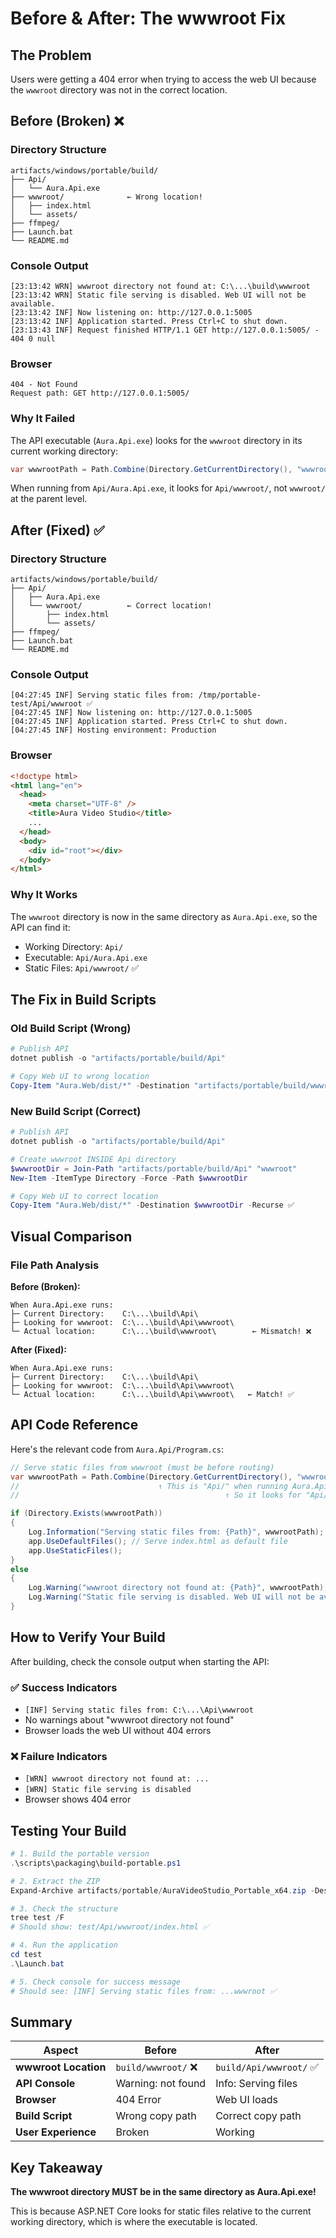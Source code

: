 # Before & After: The wwwroot Fix

## The Problem

Users were getting a 404 error when trying to access the web UI because the `wwwroot` directory was not in the correct location.

## Before (Broken) ❌

### Directory Structure
```
artifacts/windows/portable/build/
├── Api/
│   └── Aura.Api.exe
├── wwwroot/              ← Wrong location!
│   ├── index.html
│   └── assets/
├── ffmpeg/
├── Launch.bat
└── README.md
```

### Console Output
```
[23:13:42 WRN] wwwroot directory not found at: C:\...\build\wwwroot
[23:13:42 WRN] Static file serving is disabled. Web UI will not be available.
[23:13:42 INF] Now listening on: http://127.0.0.1:5005
[23:13:42 INF] Application started. Press Ctrl+C to shut down.
[23:13:43 INF] Request finished HTTP/1.1 GET http://127.0.0.1:5005/ - 404 0 null
```

### Browser
```
404 - Not Found
Request path: GET http://127.0.0.1:5005/
```

### Why It Failed
The API executable (`Aura.Api.exe`) looks for the `wwwroot` directory in its current working directory:
```csharp
var wwwrootPath = Path.Combine(Directory.GetCurrentDirectory(), "wwwroot");
```

When running from `Api/Aura.Api.exe`, it looks for `Api/wwwroot/`, not `wwwroot/` at the parent level.

## After (Fixed) ✅

### Directory Structure
```
artifacts/windows/portable/build/
├── Api/
│   ├── Aura.Api.exe
│   └── wwwroot/          ← Correct location!
│       ├── index.html
│       └── assets/
├── ffmpeg/
├── Launch.bat
└── README.md
```

### Console Output
```
[04:27:45 INF] Serving static files from: /tmp/portable-test/Api/wwwroot ✅
[04:27:45 INF] Now listening on: http://127.0.0.1:5005
[04:27:45 INF] Application started. Press Ctrl+C to shut down.
[04:27:45 INF] Hosting environment: Production
```

### Browser
```html
<!doctype html>
<html lang="en">
  <head>
    <meta charset="UTF-8" />
    <title>Aura Video Studio</title>
    ...
  </head>
  <body>
    <div id="root"></div>
  </body>
</html>
```

### Why It Works
The `wwwroot` directory is now in the same directory as `Aura.Api.exe`, so the API can find it:
- Working Directory: `Api/`
- Executable: `Api/Aura.Api.exe`
- Static Files: `Api/wwwroot/` ✅

## The Fix in Build Scripts

### Old Build Script (Wrong)
```powershell
# Publish API
dotnet publish -o "artifacts/portable/build/Api"

# Copy Web UI to wrong location
Copy-Item "Aura.Web/dist/*" -Destination "artifacts/portable/build/wwwroot" ❌
```

### New Build Script (Correct)
```powershell
# Publish API
dotnet publish -o "artifacts/portable/build/Api"

# Create wwwroot INSIDE Api directory
$wwwrootDir = Join-Path "artifacts/portable/build/Api" "wwwroot"
New-Item -ItemType Directory -Force -Path $wwwrootDir

# Copy Web UI to correct location
Copy-Item "Aura.Web/dist/*" -Destination $wwwrootDir -Recurse ✅
```

## Visual Comparison

### File Path Analysis

**Before (Broken):**
```
When Aura.Api.exe runs:
├─ Current Directory:    C:\...\build\Api\
├─ Looking for wwwroot:  C:\...\build\Api\wwwroot\
└─ Actual location:      C:\...\build\wwwroot\        ← Mismatch! ❌
```

**After (Fixed):**
```
When Aura.Api.exe runs:
├─ Current Directory:    C:\...\build\Api\
├─ Looking for wwwroot:  C:\...\build\Api\wwwroot\
└─ Actual location:      C:\...\build\Api\wwwroot\   ← Match! ✅
```

## API Code Reference

Here's the relevant code from `Aura.Api/Program.cs`:

```csharp
// Serve static files from wwwroot (must be before routing)
var wwwrootPath = Path.Combine(Directory.GetCurrentDirectory(), "wwwroot");
//                               ↑ This is "Api/" when running Aura.Api.exe
//                                              ↑ So it looks for "Api/wwwroot/"

if (Directory.Exists(wwwrootPath))
{
    Log.Information("Serving static files from: {Path}", wwwrootPath);
    app.UseDefaultFiles(); // Serve index.html as default file
    app.UseStaticFiles();
}
else
{
    Log.Warning("wwwroot directory not found at: {Path}", wwwrootPath);
    Log.Warning("Static file serving is disabled. Web UI will not be available.");
}
```

## How to Verify Your Build

After building, check the console output when starting the API:

### ✅ Success Indicators
- `[INF] Serving static files from: C:\...\Api\wwwroot`
- No warnings about "wwwroot directory not found"
- Browser loads the web UI without 404 errors

### ❌ Failure Indicators
- `[WRN] wwwroot directory not found at: ...`
- `[WRN] Static file serving is disabled`
- Browser shows 404 error

## Testing Your Build

```powershell
# 1. Build the portable version
.\scripts\packaging\build-portable.ps1

# 2. Extract the ZIP
Expand-Archive artifacts/portable/AuraVideoStudio_Portable_x64.zip -DestinationPath test/

# 3. Check the structure
tree test /F
# Should show: test/Api/wwwroot/index.html ✅

# 4. Run the application
cd test
.\Launch.bat

# 5. Check console for success message
# Should see: [INF] Serving static files from: ...wwwroot ✅
```

## Summary

| Aspect | Before | After |
|--------|--------|-------|
| **wwwroot Location** | `build/wwwroot/` ❌ | `build/Api/wwwroot/` ✅ |
| **API Console** | Warning: not found | Info: Serving files |
| **Browser** | 404 Error | Web UI loads |
| **Build Script** | Wrong copy path | Correct copy path |
| **User Experience** | Broken | Working |

## Key Takeaway

**The wwwroot directory MUST be in the same directory as Aura.Api.exe!**

This is because ASP.NET Core looks for static files relative to the current working directory, which is where the executable is located.
